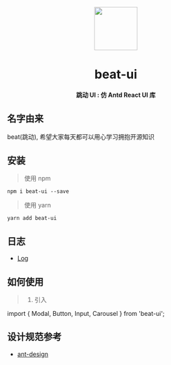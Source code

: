 <p align="center">
<img src="https://avatars0.githubusercontent.com/u/45530743?s=400&u=26b5865c9b615f7608002adac5ebf9c9252ccd50&v=4" width="100"/>
</p>

<h1 align="center">
beat-ui
</h1>

<h4 align="center">
跳动 UI : 仿 Antd React UI 库
</h4>


## 名字由来
beat(跳动), 希望大家每天都可以用心学习拥抱开源知识

## 安装
> 使用 npm 
```
npm i beat-ui --save
```

> 使用 yarn
```
yarn add beat-ui
```

## 日志

- [Log](https://github.com/xingdongyu1994/beat-ui/blob/master/LOG.md)

## 如何使用

> 1. 引入

  import { Modal, Button, Input, Carousel } from 'beat-ui';


## 设计规范参考

- [ant-design](https://github.com/ant-design/ant-design)
